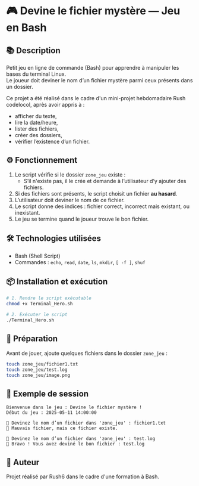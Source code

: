 # 🎮 Devine le fichier mystère — Jeu en Bash

## 📚 Description

Petit jeu en ligne de commande (Bash) pour apprendre à manipuler les bases du terminal Linux.  
Le joueur doit deviner le nom d’un fichier mystère parmi ceux présents dans un dossier.

Ce projet a été réalisé dans le cadre d'un mini-projet hebdomadaire Rush codelocol, après avoir appris à :
- afficher du texte,
- lire la date/heure,
- lister des fichiers,
- créer des dossiers,
- vérifier l’existence d’un fichier.

## ⚙️ Fonctionnement

1. Le script vérifie si le dossier `zone_jeu` existe :
   - S’il n'existe pas, il le crée et demande à l’utilisateur d’y ajouter des fichiers.
2. Si des fichiers sont présents, le script choisit un fichier **au hasard**.
3. L’utilisateur doit deviner le nom de ce fichier.
4. Le script donne des indices : fichier correct, incorrect mais existant, ou inexistant.
5. Le jeu se termine quand le joueur trouve le bon fichier.

## 🛠️ Technologies utilisées

- Bash (Shell Script)
- Commandes : `echo`, `read`, `date`, `ls`, `mkdir`, `[ -f ]`, `shuf`

## 📦 Installation et exécution

```bash
# 1. Rendre le script exécutable
chmod +x Terminal_Hero.sh

# 2. Exécuter le script
./Terminal_Hero.sh
```

## 📁 Préparation

Avant de jouer, ajoute quelques fichiers dans le dossier `zone_jeu` :

```bash
touch zone_jeu/fichier1.txt
touch zone_jeu/test.log
touch zone_jeu/image.png
```

## 🧪 Exemple de session

```
Bienvenue dans le jeu : Devine le fichier mystère !
Début du jeu : 2025-05-11 14:00:00

🔎 Devinez le nom d’un fichier dans 'zone_jeu' : fichier1.txt
🙈 Mauvais fichier, mais ce fichier existe.

🔎 Devinez le nom d’un fichier dans 'zone_jeu' : test.log
🎉 Bravo ! Vous avez deviné le bon fichier : test.log
```

## 📄 Auteur

Projet réalisé par Rush6 dans le cadre d'une formation à Bash.